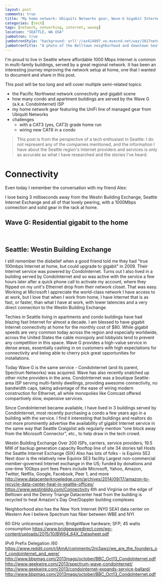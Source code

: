 ```yaml
---
layout: post
comments: true
title: "My home network: Ubiquiti Networks gear, Wave-G Gigabit Internet, and CAT6-CAT3 wiring"
categories: [tech]
tags: [network, networking, internet, waveg]
location: "SEATTLE, WA USA"
jumbotron: true
jumbotronStyle: "background: url('//az414997.vo.msecnd.net/waz/2017network/rooftop-pano-web.jpg') no-repeat left center; background-size: cover; overflow: hidden; min-height: 500px;"
jumbotronTitle: "A photo of the Belltown neighborhood and downtown Seattle, the Space Needle, and rooftop wireless backhaul networking equipment"
---
```


I'm proud to live in Seattle where affordable 1000 Mbps Internet is common in multi-family buildings, served 
by a great regional network. It has been an interesting journey improving the network setup at home, one that
I wanted to document and share in this post.

This post will be too long and will cover multiple semi-related topics:

- the Pacific Northwest network connectivity and gigabit scene
- how many condo and apartment buildings are served by the Wave G (a.k.a. CondoInternet) ISP
- my home network gear featuring the UniFi line of managed gear from Ubiquiti Networks
- challenges
  - with a CAT3 (yes, CAT3) grade home run
  - wiring new CAT6 in a condo

> This post is from the perspective of a tech enthusiast in Seattle: I do not represent any of the companies mentioned, and the information I have about the Seattle region's Internet providers and services is only as accurate as what I have researched and the stories I've heard.

# Connectivity

Even today I remember the conversation with my friend Alex:


I love being 3 milliseconds away from the Westin Building Exchange, Seattle Internet Exchange and all of that lovely peering, with a 1000Mbps connection and solid gear in the rack at home.

## Wave G: Residential gigabit to the home

<img src="{{ site.cdn }}2017network/other-buildings.jpg" class="img-responsive" title="" />

<img src="{{ site.cdn }}2017network/other-buildings2.jpg" class="img-responsive" title="" />

<img src="{{ site.cdn }}2017network/cloudkeytray1.jpg" class="img-responsive" title="" />

<img src="{{ site.cdn }}2017network/waveg-fiber.jpg" class="img-responsive" title="" />

<img src="{{ site.cdn }}2017network/rackview.jpg" class="img-responsive" title="" />

<img src="{{ site.cdn }}2017network/ubnt-wifi-hallway.jpg" class="img-responsive" title="" />

<img src="{{ site.cdn }}2017network/microfische-machine.jpg" class="img-responsive" title="" />


## Seattle: Westin Building Exchange

I still remember the disbelief when a good friend told me they had "true 100mbps Internet at home, but could upgrade to gigabit" in 2009. Their Internet service was powered by CondoInternet. Turns out I also lived in a building served by CondoInternet and so was active with the service a few hours later after a quick phone call to activate my account, where they flipped on my unit's Ethernet drop from their network closet. That was easy. Working at Microsoft I appreciate the world-class network I have access to at work, but I love that when I work from home, I have Internet that is as fast, or faster, than what I have at work, with lower latencies and a very direct connection to the Westin Building Exchange.

Techies in Seattle living in apartments and condo buildings have had blazing fast Internet for almost a decade. I am blessed to have gigabit Internet connectivity at home for the monthly cost of $80. While gigabit speeds are very common today across the region and especially worldwide, across the United States the cable monopoly and lobbyists tend to prevent any competition in this space. Wave G provides a high-value service in dense areas, essentially cashing in on customers with high expectations for connectivity and being able to cherry pick great opportunities for installations.

Today Wave G is the same service - CondoInternet (and its parent, Spectrum Networks) was acquired. Wave has also recently snatched up other niche providers in the area. CondoInternet was a boutique Seattle-area ISP serving multi-family dwellings, providing awesome connectivity, no bandwidth caps, taking advantage of the ease of wiring modern construction for Ethernet, all while monopolies like Comcast offered compartively slow, expensive services.

Since CondoInternet became available, I have lived in 3 buildings served by CondoInternet, most recently purchasing a condo a few years ago in a building with the service. I find it interesting that buildings and realtors do not more prominently advertise the availability of gigabit Internet service in the same way that Seattle Craigslist ads regularly mention "one block away from the Microsoft Connector", etc., to help draw in the tech crowd.


Westin Building Exchange
Over 200 ISPs, carriers, service providers; 19.5 MW of backup generation capacity
Rooftop line of site
34 stories tall
Hosts the Seattle Internet Exchange (SIX)
Also has lots of folks - is Equinix SE2
Next door is the relatively new Equinix SE3 facility 
Largest non-commercial member-governed Internet exchange in the US; funded by donations and one-time 10Gbps port fees
Peers include Microsoft, Yahoo, Amazon, Twitter, Netflix, Google, Facebook, Peer 1, and more
http://www.datacenterknowledge.com/archives/2014/09/17/amazon-to-recycle-data-center-heat-in-seattle-offices/
https://www.westinbldg.com/Connectivity 
6th and Virginia on the edge of Belltown and the Denny Triange
Datacenter heat from the building is recycled to heat Amazon's Day One/Doppler building complexes

Neighborhood also has the New York Internet (NYI) SEA1 data center on Western Ave
I believe Spectrum has fiber between WBE and NYI

60 GHz unlicensed spectrum; BridgeWave hardware; SFP; 45 watts consumption https://www.bridgewavedirect.com/wp-content/uploads/2015/10/BW64_64X_Datasheet.pdf


IPv6 Prefix Delegation /60
https://www.reddit.com/r/IAmA/comments/2m3awz/we_are_the_founders_of_condointernet_and_were/
http://www.bbpmag.com/2013mags/october/BBC_Oct13_CondoInternet.pdf
http://www.geekwire.com/2013/spectrum-wave-condointernet/
http://www.geekwire.com/2013/condointernet-expands-service-ballard/
http://www.bbpmag.com/2013mags/october/BBC_Oct13_CondoInternet.pdf
